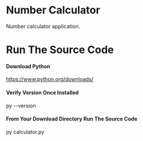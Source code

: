# Number Calculator
Number calculator application.
# Run The Source Code
#### Download Python
https://www.python.org/downloads/
#### Verify Version Once Installed
py --version
#### From Your Download Directory Run The Source Code
py calculator.py
